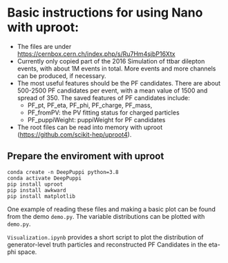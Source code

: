 # Basic instructions for using Nano with uproot:

- The files are under https://cernbox.cern.ch/index.php/s/Ru7Hm4sjbP16Xtx
- Currently only copied part of the 2016 Simulation of ttbar dilepton events, with about 1M events in total. More events and more channels can be produced, if necessary.
- The most useful features should be the PF candidates. There are about 500-2500 PF candidates per event, with a mean value of 1500 and spread of 350. The saved features of PF candidates include:
    - PF_pt, PF_eta, PF_phi, PF_charge, PF_mass, 
	- PF_fromPV: the PV fitting status for charged particles
	- PF_puppiWeight: puppiWeight for PF candidates
- The root files can be read into memory with uproot (https://github.com/scikit-hep/uproot4). 

## Prepare the enviroment with uproot
```
conda create -n DeepPuppi python=3.8
conda activate DeepPuppi
pip install uproot
pip install awkward
pip install matplotlib
```

One example of reading these files and making a basic plot can be found from the demo `demo.py`. The variable distributions can be plotted with `demo.py`.

`Visualization.ipynb` provides a short script to plot the distribution of generator-level truth particles and reconstructed PF Candidates in the eta-phi space.
